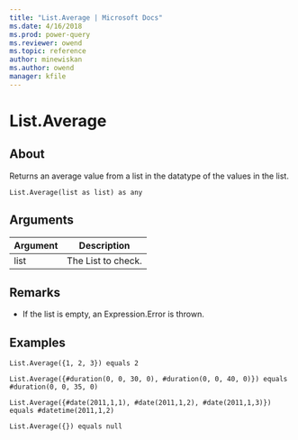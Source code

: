 ```yaml
---
title: "List.Average | Microsoft Docs"
ms.date: 4/16/2018
ms.prod: power-query
ms.reviewer: owend
ms.topic: reference
author: minewiskan
ms.author: owend
manager: kfile
---
```

# List.Average

  
## About  
Returns an average value from a list in the datatype of the values in the list.  
  
```  
List.Average(list as list) as any  
```  
  
## Arguments  
  
|Argument|Description|  
|------------|---------------|  
|list|The List to check.|  
  
## <a name="__toc360789372"></a>Remarks  
  
-   If the list is empty, an Expression.Error is thrown.  
  
## Examples  
  
```  
List.Average({1, 2, 3}) equals 2  
```  
  
```  
List.Average({#duration(0, 0, 30, 0), #duration(0, 0, 40, 0)}) equals #duration(0, 0, 35, 0)  
```  
  
```  
List.Average({#date(2011,1,1), #date(2011,1,2), #date(2011,1,3)})  equals #datetime(2011,1,2)  
```  
  
```  
List.Average({}) equals null  
```  
